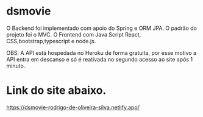 # dsmovie
O Backend  foi implementado com apoio do Spring e ORM JPA.
O padrão do projeto foi o MVC.
O Frontend com Java Script React, CSS,bootstrap,typescript e node.js.


OBS: A API está hospedada no Heroku de forma gratuita, por esse motivo a API entra em descanso e só é reativada no segundo acesso ao site após 1 minuto.
# Link do site abaixo.
 https://dsmovie-rodrigo-de-oliveira-silva.netlify.app/

